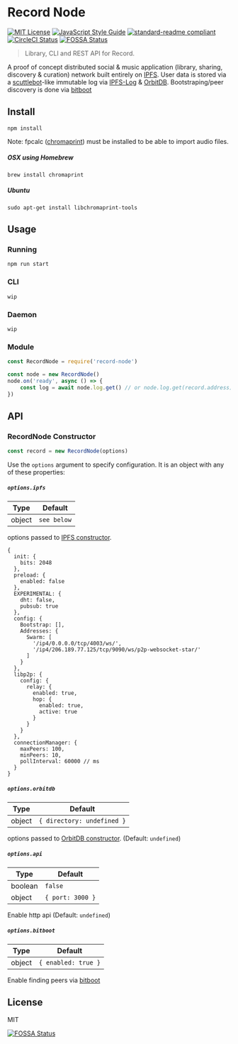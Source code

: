 # Record Node

[![MIT License](http://img.shields.io/badge/license-MIT-blue.svg?style=flat)](LICENSE) [![JavaScript Style Guide](https://img.shields.io/badge/code_style-standard-brightgreen.svg)](https://standardjs.com) [![standard-readme compliant](https://img.shields.io/badge/readme%20style-standard-brightgreen.svg?style=flat)](https://github.com/RichardLitt/standard-readme)
[![CircleCI Status](https://circleci.com/gh/mistakia/record-node.svg?style=shield)](https://circleci.com/gh/mistakia/record-node)
[![FOSSA Status](https://app.fossa.io/api/projects/git%2Bgithub.com%2Fmistakia%2Frecord-node.svg?type=shield)](https://app.fossa.io/projects/git%2Bgithub.com%2Fmistakia%2Frecord-node?ref=badge_shield)

> Library, CLI and REST API for Record.

A proof of concept distributed social & music application (library, sharing, discovery & curation) network built entirely on [IPFS](https://github.com/ipfs/js-ipfs). User data is stored via a [scuttlebot](http://scuttlebot.io/)-like immutable log via [IPFS-Log](https://github.com/orbitdb/ipfs-log) & [OrbitDB](https://github.com/orbitdb/orbit-db). Bootstraping/peer discovery is done via [bitboot](https://github.com/tintfoundation/bitboot)

## Install
```
npm install
```

Note: fpcalc ([chromaprint](https://github.com/acoustid/chromaprint)) must be installed to be able to import audio files.
##### OSX using Homebrew
```
brew install chromaprint
```

##### Ubuntu
```
sudo apt-get install libchromaprint-tools
```

## Usage

### Running
```
npm run start
```

### CLI
```
wip
```

### Daemon
```
wip
```

### Module
```js
const RecordNode = require('record-node')

const node = new RecordNode()
node.on('ready', async () => {
    const log = await node.log.get() // or node.log.get(record.address)
})
```

## API
### RecordNode Constructor
```js
const record = new RecordNode(options)
```
Use the `options` argument to specify configuration. It is an object with any of these properties:

##### `options.ipfs`

| Type | Default |
|------|---------|
| object | `see below` |

options passed to [IPFS constructor](https://github.com/ipfs/js-ipfs#ipfs-constructor).

```
{
  init: {
    bits: 2048
  },
  preload: {
    enabled: false
  },
  EXPERIMENTAL: {
    dht: false,
    pubsub: true
  },
  config: {
    Bootstrap: [],
    Addresses: {
	  Swarm: [
        '/ip4/0.0.0.0/tcp/4003/ws/',
        '/ip4/206.189.77.125/tcp/9090/ws/p2p-websocket-star/'
	  ]
    }
  },
  libp2p: {
    config: {
      relay: {
        enabled: true,
        hop: {
          enabled: true,
          active: true
        }
      }
    }
  },
  connectionManager: {
    maxPeers: 100,
    minPeers: 10,
    pollInterval: 60000 // ms
  }
}
```

##### `options.orbitdb`

| Type | Default |
|------|---------|
| object | `{ directory: undefined }` |

options passed to [OrbitDB constructor](https://github.com/orbitdb/orbit-db/blob/master/API.md#createinstanceipfs-options). (Default: `undefined`)

##### `options.api`

| Type | Default |
|------|---------|
| boolean | `false` |
| object | `{ port: 3000 }` |

Enable http api (Default: `undefined`)

##### `options.bitboot`

| Type | Default |
|------|---------|
| object | `{ enabled: true }` |

Enable finding peers via [bitboot](https://github.com/tintfoundation/bitboot)

## License
MIT


[![FOSSA Status](https://app.fossa.io/api/projects/git%2Bgithub.com%2Fmistakia%2Frecord-node.svg?type=large)](https://app.fossa.io/projects/git%2Bgithub.com%2Fmistakia%2Frecord-node?ref=badge_large)
